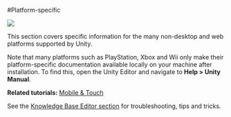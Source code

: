 #Platform-specific

![](../uploads/Main/StructPlatformSpecific.png)

This section covers specific information for the many non-desktop and web platforms supported by Unity.

Note that many platforms such as PlayStation, Xbox and Wii only make their platform-specific documentation available locally on your machine after installation. To find this, open the Unity Editor and navigate to **Help > Unity Manual**.

**Related tutorials:** [Mobile & Touch](http://unity3d.com/learn/tutorials/topics/mobile-touch)

See the [Knowledge Base Editor section](https://support.unity3d.com/hc/en-us/categories/201964166-Unity-Editor) for troubleshooting, tips and tricks.